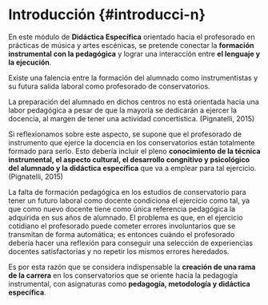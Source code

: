 # Introducción {#introducci-n}

En este módulo de **Didáctica Específica** orientado hacia el profesorado en prácticas de música y artes escénicas, se pretende conectar la **formación instrumental con la pedagógica** y lograr una interacción entre **el lenguaje y la ejecución**.

Existe una falencia entre la formación del alumnado como instrumentistas y su futura salida laboral como profesorado de conservatorios.

La preparación del alumnado en dichos centros no está orientada hacia una labor pedagógica a pesar de que la mayoría se dedicarán a ejercer la docencia, al margen de tener una actividad concertística. \(Pignatelli, 2015\)

Si reflexionamos sobre este aspecto, se supone que el profesorado de instrumento que ejerce la docencia en los conservatorios están totalmente formado para serlo. Esto debería incluir el pleno **conocimiento de la técnica instrumental, el aspecto cultural, el desarrollo congnitivo y psicológico del alumnado y la didáctica específica** que va a emplear para tal ejercicio. \(Pignatelli, 2015\)

La falta de formación pedagógica en los estudios de conservatorio para tener  un futuro laboral como docente condiciona el ejercicio como tal, ya que como nuevo docente  tiene como única referencia pedagógica la adquirida en sus años de alumnado. El problema es que, en el ejercicio cotidiano el profesorado puede cometer errores involuntarios que se transmitan de forma automática; es entonces cuándo el profesorado  debería hacer una reflexión para conseguir una selección de experiencias docentes satisfactorias y no repetir los mismos errores heredados.

Es por esta razón que se considera indispensable la **creación de una rama de la carrera** en los conservatorios que se oriente hacia la pedagogía instrumental, con asignaturas como **pedagogía,  metodología y  didáctica específica**.

